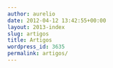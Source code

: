 ```yaml
---
author: aurelio
date: 2012-04-12 13:42:55+00:00
layout: 2013-index
slug: artigos
title: Artigos
wordpress_id: 3635
permalink: artigos/
---
```

